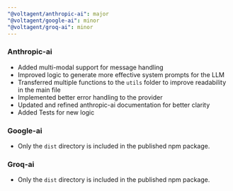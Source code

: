 ```yaml
---
"@voltagent/anthropic-ai": major
"@voltagent/google-ai": minor
"@voltagent/groq-ai": minor
---
```


### Anthropic-ai

- Added multi-modal support for message handling
- Improved logic to generate more effective system prompts for the LLM
- Transferred multiple functions to the `utils` folder to improve readability in the main file
- Implemented better error handling to the provider
- Updated and refined anthropic-ai documentation for better clarity
- Added Tests for new logic

### Google-ai

- Only the `dist` directory is included in the published npm package.

### Groq-ai

- Only the `dist` directory is included in the published npm package.
